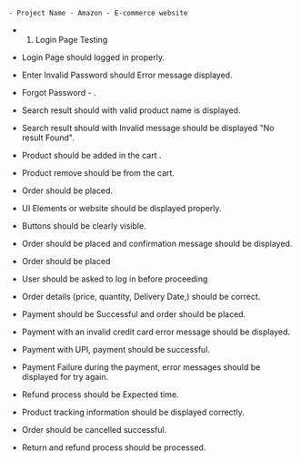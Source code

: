     - Project Name - Amazon - E-commerce website
    
   - 1. Login Page Testing 

- Login Page should logged in properly.
- Enter Invalid Password should Error message displayed.
- Forgot Password - .
- Search result should with valid product name is displayed.
- Search result should with Invalid  message should be displayed "No result Found".
- Product should be added in the cart .
- Product remove should be from the cart.
- Order should be placed.
- UI Elements or website should be displayed properly.
- Buttons should be clearly visible.
- Order should be placed and confirmation message should be displayed.
- Order should be placed
- User should be asked to log in before proceeding
- Order details (price, quantity, Delivery Date,) should be correct.
- Payment should be Successful and order should be placed.
- Payment with an invalid credit card error message should be displayed.
- Payment with UPI, payment should be successful.
- Payment Failure during the payment, error messages should be displayed for try again.
- Refund process should be Expected time.
- Product tracking information should be displayed correctly.
- Order should be cancelled successful.
- Return and refund process should be processed.
